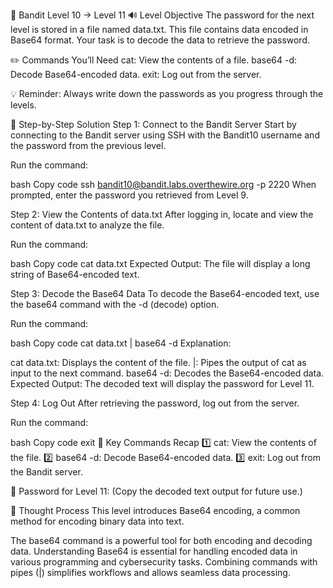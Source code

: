 🎲 Bandit Level 10 → Level 11
🔊 Level Objective
The password for the next level is stored in a file named data.txt. This file contains data encoded in Base64 format. Your task is to decode the data to retrieve the password.

✏️ Commands You’ll Need
cat: View the contents of a file.
base64 -d: Decode Base64-encoded data.
exit: Log out from the server.

💡 Reminder: Always write down the passwords as you progress through the levels.

📃 Step-by-Step Solution
Step 1: Connect to the Bandit Server
Start by connecting to the Bandit server using SSH with the Bandit10 username and the password from the previous level.

Run the command:

bash
Copy code
ssh bandit10@bandit.labs.overthewire.org -p 2220
When prompted, enter the password you retrieved from Level 9.

Step 2: View the Contents of data.txt
After logging in, locate and view the content of data.txt to analyze the file.

Run the command:

bash
Copy code
cat data.txt
Expected Output:
The file will display a long string of Base64-encoded text.

Step 3: Decode the Base64 Data
To decode the Base64-encoded text, use the base64 command with the -d (decode) option.

Run the command:

bash
Copy code
cat data.txt | base64 -d
Explanation:

cat data.txt: Displays the content of the file.
|: Pipes the output of cat as input to the next command.
base64 -d: Decodes the Base64-encoded data.
Expected Output:
The decoded text will display the password for Level 11.

Step 4: Log Out
After retrieving the password, log out from the server.

Run the command:

bash
Copy code
exit
:round_pushpin: Key Commands Recap
:one: cat: View the contents of the file.
:two: base64 -d: Decode Base64-encoded data.
:three: exit: Log out from the Bandit server.

🔑 Password for Level 11: (Copy the decoded text output for future use.)

🔎 Thought Process
This level introduces Base64 encoding, a common method for encoding binary data into text.

The base64 command is a powerful tool for both encoding and decoding data.
Understanding Base64 is essential for handling encoded data in various programming and cybersecurity tasks.
Combining commands with pipes (|) simplifies workflows and allows seamless data processing.
